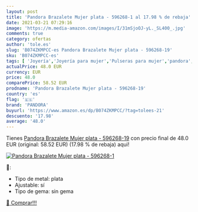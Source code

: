 ```yaml
---
layout: post
title: 'Pandora Brazalete Mujer plata - 596268-1 al 17.98 % de rebaja'
date: 2021-03-21 07:29:16
image: 'https://m.media-amazon.com/images/I/31mSjoOJ-yL._SL400_.jpg'
comments: true
category: ofertas
author: 'tole.es'
slug: 'B074ZKMPCC-es Pandora Brazalete Mujer plata - 596268-19'
sku: 'B074ZKMPCC-es'
tags: [ 'Joyería','Joyería para mujer','Pulseras para mujer','pandora', ]
actualPrice: 48.0 EUR
currency: EUR
price: 48.0
comparePrice: 58.52 EUR
prodname: 'Pandora Brazalete Mujer plata - 596268-19'
country: 'es'
flag: '🇪🇸'
brand: 'PANDORA'
buyurl: 'https://www.amazon.es/dp/B074ZKMPCC/?tag=tolees-21'
descuento: '17.98'
average: '48.0'
---
```


Tienes [Pandora Brazalete Mujer plata - 596268-19](https://www.amazon.es/dp/B074ZKMPCC/?tag=tolees-21) con precio final de  48.0 EUR (original: 58.52 EUR) (17.98 %  de rebaja) aqui!

[![Pandora Brazalete Mujer plata - 596268-1](https://m.media-amazon.com/images/I/31mSjoOJ-yL._SL400_.jpg)](https://www.amazon.es/dp/B074ZKMPCC/?tag=tolees-21)

🔎:

- Tipo de metal: plata
- Ajustable: sí
- Tipo de gema: sin gema

[🛒 Comprar!!!](https://www.amazon.es/dp/B074ZKMPCC/?tag=tolees-21)
